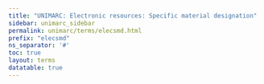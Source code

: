 ```yaml
---
title: "UNIMARC: Electronic resources: Specific material designation"
sidebar: unimarc_sidebar
permalink: unimarc/terms/elecsmd.html
prefix: "elecsmd"
ns_separator: '#'
toc: true
layout: terms
datatable: true
---
```


